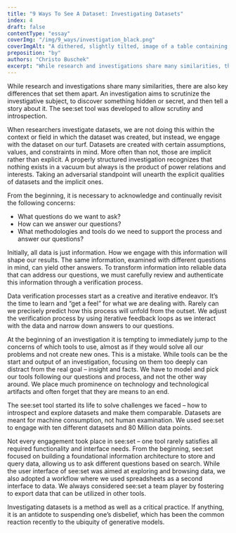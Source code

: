```yaml
---
title: "9 Ways To See A Dataset: Investigating Datasets"
index: 4
draft: false
contentType: "essay"
coverImg: "/img/9_ways/investigation_black.png"
coverImgAlt: "A dithered, slightly tilted, image of a table containing dataset records"
preposition: "by"
authors: "Christo Buschek"
excerpt: "While research and investigations share many similarities, ther are also key differences that set them apart. An investigation aims to scrutinize the investigative subject, to discover something hidden or secret, and then tell a story about it."
---
```


While research and investigations share many similarities, there are also key differences that set them apart. An investigation aims to scrutinize the investigative subject, to discover something hidden or secret, and then tell a story about it. The see:set tool was developed to allow scrutiny and introspection.

When researchers investigate datasets, we are not doing this within the context or field in which the dataset was created, but instead, we engage with the dataset on our turf. Datasets are created with certain assumptions, values, and constraints in mind. More often than not, those are implicit rather than explicit. A properly structured investigation recognizes that nothing exists in a vacuum but always is the product of power relations and interests. Taking an adversarial standpoint will unearth the explicit qualities of datasets and the implicit ones. 

From the beginning, it is necessary to acknowledge and continually revisit the following concerns:

- What questions do we want to ask?
- How can we answer our questions?
- What methodologies and tools do we need to support the process and answer our questions?

Initially, all data is just information. How we engage with this information will shape our results. The same information, examined with different questions in mind, can yield other answers. To transform information into reliable data that can address our questions, we must carefully review and authenticate this information through a verification process. 

Data verification processes start as a creative and iterative endeavor. It’s the time to learn and “get a feel” for what we are dealing with. Rarely can we precisely predict how this process will unfold from the outset. We adjust the verification process by using iterative feedback loops as we interact with the data and narrow down answers to our questions.

At the beginning of an investigation it is tempting to immediately jump to the concerns of which tools to use, almost as if they would solve all our problems and not create new ones. This is a mistake. While tools can be the start and output of an investigation, focusing on them too deeply can distract from the real goal – insight and facts. We have to model and pick our tools following our questions and process, and not the other way around. We place much prominence on technology and technological artifacts and often forget that they are means to an end.

The see:set tool started its life to solve challenges we faced – how to introspect and explore datasets and make them comparable. Datasets are meant for machine consumption, not human examination. We used see:set to engage with ten different datasets and 80 Million data points.

Not every engagement took place in see:set – one tool rarely satisfies all required functionality and interface needs. From the beginning, see:set focused on building a foundational information architecture to store and query data, allowing us to ask different questions based on search. While the user interface of see:set was aimed at exploring and browsing data, we also adopted a workflow where we used spreadsheets as a second interface to data. We always considered see:set a team player by fostering to export data that can be utilized in other tools.

Investigating datasets is a method as well as a critical practice. If anything, it is an antidote to suspending one’s disbelief, which has been the common reaction recently to the ubiquity of generative models.
